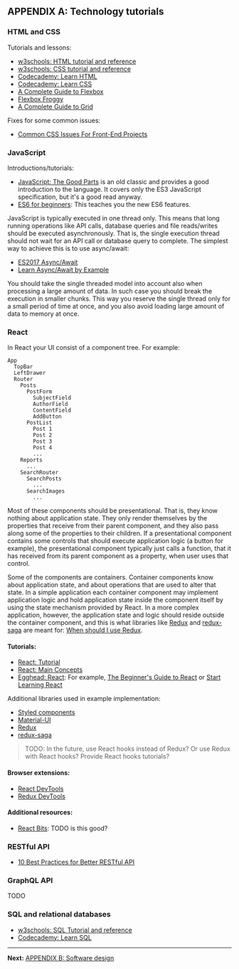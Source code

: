 ## APPENDIX A: Technology tutorials

### HTML and CSS

Tutorials and lessons:

* [w3schools: HTML tutorial and reference](https://www.w3schools.com/html/)
* [w3schools: CSS tutorial and reference](https://www.w3schools.com/css/)
* [Codecademy: Learn HTML](https://www.codecademy.com/learn/learn-html)
* [Codecademy: Learn CSS](https://www.codecademy.com/learn/learn-css)
* [A Complete Guide to Flexbox](https://css-tricks.com/snippets/css/a-guide-to-flexbox/)
* [Flexbox Froggy](http://flexboxfroggy.com/)
* [A Complete Guide to Grid](https://css-tricks.com/snippets/css/complete-guide-grid/)

Fixes for some common issues:

* [Common CSS Issues For Front-End Projects](https://www.smashingmagazine.com/2018/12/common-css-issues-front-end-projects/)

### JavaScript

Introductions/tutorials:

* [JavaScript: The Good Parts](http://shop.oreilly.com/product/9780596517748.do) is an old classic and provides a good introduction to the language. It covers only the ES3 JavaScript specification, but it's a good read anyway.
* [ES6 for beginners](https://codeburst.io/es6-tutorial-for-beginners-5f3c4e7960be): This teaches you the new ES6 features.

JavaScript is typically executed in one thread only. This means that long running operations like API calls, database queries and file reads/writes should be executed asynchronously. That is, the single execution thread should not wait for an API call or database query to complete. The simplest way to achieve this is to use async/await:

* [ES2017 Async/Await](http://rossboucher.com/await/#/)
* [Learn Async/Await by Example](https://codeburst.io/javascript-es-2017-learn-async-await-by-example-48acc58bad65)

You should take the single threaded model into account also when processing a large amount of data. In such case you should break the execution in smaller chunks. This way you reserve the single thread only for a small period of time at once, and you also avoid loading large amount of data to memory at once.

### React

In React your UI consist of a component tree. For example:

```shell
App
  TopBar
  LeftDrawer
  Router
    Posts
      PostForm
        SubjectField
        AuthorField
        ContentField
        AddButton
      PostList
        Post 1
        Post 2
        Post 3
        Post 4
        ...
    Reports
      ...
    SearchRouter
      SearchPosts
        ...
      SearchImages
        ...
```

Most of these components should be presentational. That is, they know nothing about application state. They only render themselves by the properties that receive from their parent component, and they also pass along some of the properties to their children. If a presentational component contains some controls that should execute application logic (a button for example), the presentational component typically just calls a function, that it has received from its parent component as a property, when user uses that control.

Some of the components are containers. Container components know about application state, and about operations that are used to alter that state. In a simple application each container component may implement application logic and hold application state inside the component itself by using the state mechanism provided by React. In a more complex application, however, the application state and logic should reside outside the container component, and this is what libraries like [Redux](https://redux.js.org/) and [redux-saga](https://redux-saga.js.org/) are meant for: [When should I use Redux](https://redux.js.org/faq/general#when-should-i-use-redux).

#### Tutorials:

* [React: Tutorial](https://reactjs.org/tutorial/tutorial.html)
* [React: Main Concepts](https://reactjs.org/docs/hello-world.html)
* [Egghead: React](https://egghead.io/browse/frameworks/react): For example, [The Beginner's Guide to React](https://egghead.io/courses/the-beginner-s-guide-to-react) or [Start Learning React](https://egghead.io/courses/start-learning-react)

Additional libraries used in example implementation:

* [Styled components](https://www.styled-components.com/)
* [Material-UI](https://material-ui.com/)
* [Redux](https://redux.js.org/)
* [redux-saga](https://redux-saga.js.org/)

> TODO: In the future, use React hooks instead of Redux? Or use Redux with React hooks? Provide React hooks tutorials?

#### Browser extensions:

* [React DevTools](https://github.com/facebook/react-devtools)
* [Redux DevTools](https://github.com/reduxjs/redux-devtools)

#### Additional resources:

* [React Bits](https://vasanthk.gitbooks.io/react-bits/): TODO is this good?

### RESTful API

* [10 Best Practices for Better RESTful API](https://blog.mwaysolutions.com/2014/06/05/10-best-practices-for-better-restful-api/)

### GraphQL API

TODO

### SQL and relational databases

* [w3schools: SQL Tutorial and reference](https://www.w3schools.com/sql/)
* [Codecademy: Learn SQL](https://www.codecademy.com/learn/learn-sql)

---

**Next:** [APPENDIX B: Software design](b-software-design)
